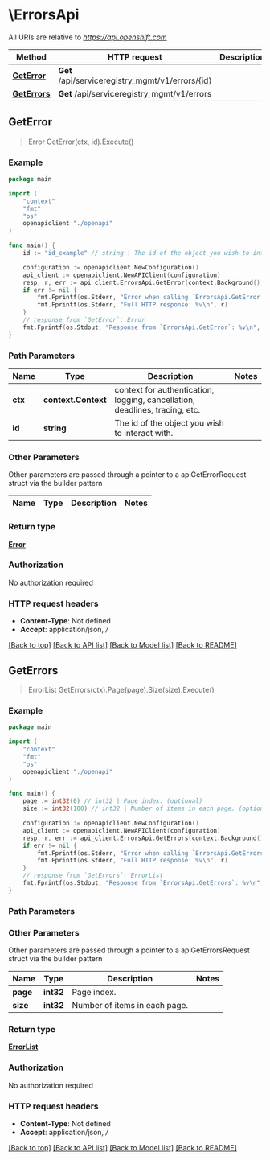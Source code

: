 # \ErrorsApi

All URIs are relative to *https://api.openshift.com*

Method | HTTP request | Description
------------- | ------------- | -------------
[**GetError**](ErrorsApi.md#GetError) | **Get** /api/serviceregistry_mgmt/v1/errors/{id} | 
[**GetErrors**](ErrorsApi.md#GetErrors) | **Get** /api/serviceregistry_mgmt/v1/errors | 



## GetError

> Error GetError(ctx, id).Execute()





### Example

```go
package main

import (
    "context"
    "fmt"
    "os"
    openapiclient "./openapi"
)

func main() {
    id := "id_example" // string | The id of the object you wish to interact with.

    configuration := openapiclient.NewConfiguration()
    api_client := openapiclient.NewAPIClient(configuration)
    resp, r, err := api_client.ErrorsApi.GetError(context.Background(), id).Execute()
    if err != nil {
        fmt.Fprintf(os.Stderr, "Error when calling `ErrorsApi.GetError``: %v\n", err)
        fmt.Fprintf(os.Stderr, "Full HTTP response: %v\n", r)
    }
    // response from `GetError`: Error
    fmt.Fprintf(os.Stdout, "Response from `ErrorsApi.GetError`: %v\n", resp)
}
```

### Path Parameters


Name | Type | Description  | Notes
------------- | ------------- | ------------- | -------------
**ctx** | **context.Context** | context for authentication, logging, cancellation, deadlines, tracing, etc.
**id** | **string** | The id of the object you wish to interact with. | 

### Other Parameters

Other parameters are passed through a pointer to a apiGetErrorRequest struct via the builder pattern


Name | Type | Description  | Notes
------------- | ------------- | ------------- | -------------


### Return type

[**Error**](Error.md)

### Authorization

No authorization required

### HTTP request headers

- **Content-Type**: Not defined
- **Accept**: application/json, */*

[[Back to top]](#) [[Back to API list]](../README.md#documentation-for-api-endpoints)
[[Back to Model list]](../README.md#documentation-for-models)
[[Back to README]](../README.md)


## GetErrors

> ErrorList GetErrors(ctx).Page(page).Size(size).Execute()





### Example

```go
package main

import (
    "context"
    "fmt"
    "os"
    openapiclient "./openapi"
)

func main() {
    page := int32(0) // int32 | Page index. (optional)
    size := int32(100) // int32 | Number of items in each page. (optional)

    configuration := openapiclient.NewConfiguration()
    api_client := openapiclient.NewAPIClient(configuration)
    resp, r, err := api_client.ErrorsApi.GetErrors(context.Background()).Page(page).Size(size).Execute()
    if err != nil {
        fmt.Fprintf(os.Stderr, "Error when calling `ErrorsApi.GetErrors``: %v\n", err)
        fmt.Fprintf(os.Stderr, "Full HTTP response: %v\n", r)
    }
    // response from `GetErrors`: ErrorList
    fmt.Fprintf(os.Stdout, "Response from `ErrorsApi.GetErrors`: %v\n", resp)
}
```

### Path Parameters



### Other Parameters

Other parameters are passed through a pointer to a apiGetErrorsRequest struct via the builder pattern


Name | Type | Description  | Notes
------------- | ------------- | ------------- | -------------
 **page** | **int32** | Page index. | 
 **size** | **int32** | Number of items in each page. | 

### Return type

[**ErrorList**](ErrorList.md)

### Authorization

No authorization required

### HTTP request headers

- **Content-Type**: Not defined
- **Accept**: application/json, */*

[[Back to top]](#) [[Back to API list]](../README.md#documentation-for-api-endpoints)
[[Back to Model list]](../README.md#documentation-for-models)
[[Back to README]](../README.md)

